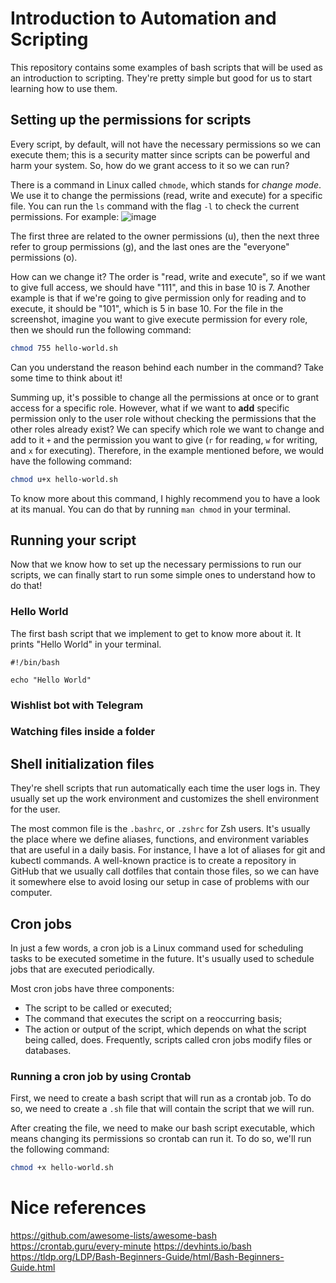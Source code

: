 # Introduction to Automation and Scripting

This repository contains some examples of bash scripts that will be used as an introduction to scripting. They're pretty simple but good for us to start learning how to use them.

## Setting up the permissions for scripts

Every script, by default, will not have the necessary permissions so we can execute them; this is a security matter since scripts can be powerful and harm your system. So, how do we grant access to it so we can run?

There is a command in Linux called `chmode`, which stands for _change mode_. We use it to change the permissions (read, write and execute) for a specific file. You can run the `ls` command with the flag `-l` to check the current permissions. For example:
![image](https://user-images.githubusercontent.com/19495917/136972765-c72a770e-1cfa-4a5b-9afb-ec62c9e613fc.png)

The first three are related to the owner permissions (u), then the next three refer to group permissions (g), and the last ones are the "everyone" permissions (o).

How can we change it? The order is "read, write and execute", so if we want to give full access, we should have "111", and this in base 10 is 7. Another example is that if we're going to give permission only for reading and to execute, it should be "101", which is 5 in base 10. For the file in the screenshot, imagine you want to give execute permission for every role, then we should run the following command:

```bash
chmod 755 hello-world.sh
```

Can you understand the reason behind each number in the command? Take some time to think about it!

Summing up, it's possible to change all the permissions at once or to grant access for a specific role. However, what if we want to **add** specific permission only to the user role without checking the permissions that the other roles already exist? We can specify which role we want to change and add to it `+` and the permission you want to give (`r` for reading, `w` for writing, and `x` for executing). Therefore, in the example mentioned before, we would have the following command:

```bash
chmod u+x hello-world.sh
```

To know more about this command, I highly recommend you to have a look at its manual. You can do that by running `man chmod` in your terminal.

## Running your script

Now that we know how to set up the necessary permissions to run our scripts, we can finally start to run some simple ones to understand how to do that!

### Hello World

The first bash script that we implement to get to know more about it. It prints "Hello World" in your terminal.

```
#!/bin/bash

echo "Hello World"
```

### Wishlist bot with Telegram

### Watching files inside a folder

## Shell initialization files

They're shell scripts that run automatically each time the user logs in. They usually set up the work environment and customizes the shell environment for the user.

The most common file is the `.bashrc`, or `.zshrc` for Zsh users. It's usually the place where we define aliases, functions, and environment variables that are useful in a daily basis. For instance, I have a lot of aliases for git and kubectl commands. A well-known practice is to create a repository in GitHub that we usually call dotfiles that contain those files, so we can have it somewhere else to avoid losing our setup in case of problems with our computer.

## Cron jobs

In just a few words, a cron job is a Linux command used for scheduling tasks to be executed sometime in the future. It's usually used to schedule jobs that are executed periodically.

Most cron jobs have three components:

- The script to be called or executed;
- The command that executes the script on a reoccurring basis;
- The action or output of the script, which depends on what the script being called, does. Frequently, scripts called cron jobs modify files or databases.

### Running a cron job by using Crontab

First, we need to create a bash script that will run as a crontab job. To do so, we need to create a `.sh` file that will contain the script that we will run.

After creating the file, we need to make our bash script executable, which means changing its permissions so crontab can run it. To do so, we'll run the following command:

```bash
chmod +x hello-world.sh
```

# Nice references

https://github.com/awesome-lists/awesome-bash
https://crontab.guru/every-minute
https://devhints.io/bash
https://tldp.org/LDP/Bash-Beginners-Guide/html/Bash-Beginners-Guide.html
